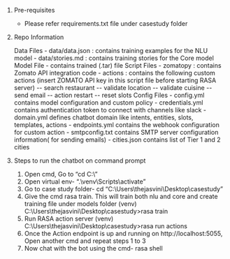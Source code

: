 1. Pre-requisites
     - Please refer requirements.txt file under casestudy folder

2. Repo Information

   Data Files
         - data/data.json : contains training examples for the NLU model
         - data/stories.md : contains training stories for the Core model
  Model File
         - contains trained (.tar) file
   Script Files
         - zomatopy : contains Zomato API integration code
         - actions : contains the following custom actions (insert ZOMATO API key in this script file before starting RASA server)
	-- search restaurant
	-- validate location
	-- validate cuisine
	-- send email
	-- action restart
	-- reset slots
   Config Files
         - config.yml contains model configuration and custom policy
         - credentials.yml contains authentication token to connect with channels like slack
         - domain.yml defines chatbot domain like intents, entities, slots, templates, actions
         - endpoints.yml contains the webhook configuration for custom action
         - smtpconfig.txt contains SMTP server configuration information( for sending emails)
         - cities.json contains list of Tier 1 and 2 cities

3. Steps to run the chatbot on command prompt

     1. Open cmd, Go to “cd C:\”
     2. Open virtual env- “.\venv\Scripts\activate”
     3. Go to case study folder- cd “C:\Users\thejasvini\Desktop\casestudy”
     4. Give the cmd rasa train. This will train both nlu and core and create training file under models folder
         (venv) C:\Users\thejasvini\Desktop\casestudy>rasa train
     5. Run RASA action server
         (venv) C:\Users\thejasvini\Desktop\casestudy>rasa run actions
     6. Once the Action endpoint is up and running on http://localhost:5055, Open another cmd and repeat steps 1 to 3
     7. Now chat with the bot using the cmd- rasa shell
